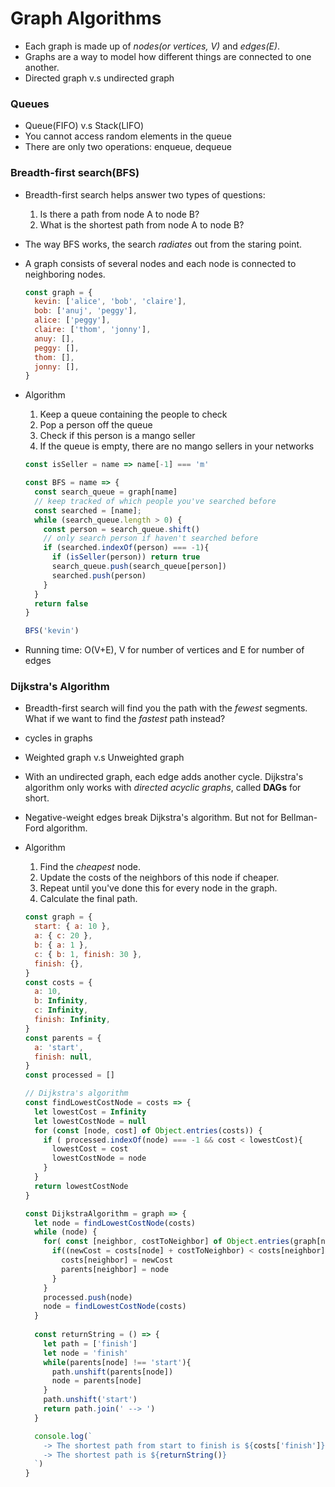 # Graph Algorithms

- Each graph is made up of *nodes(or vertices, V)* and *edges(E)*.
- Graphs are a way to model how different things are connected to one another.
- Directed graph v.s undirected graph

### Queues

- Queue(FIFO) v.s Stack(LIFO)
- You cannot access random elements in the queue
- There are only two operations: enqueue, dequeue

### Breadth-first search(BFS)

- Breadth-first search helps answer two types of questions:
  1. Is there a path from node A to node B?
  2. What is the shortest path from node A to node B?
- The way BFS works, the search *radiates* out from the staring point.
- A graph consists of several nodes and each node is connected to neighboring nodes.

  ```javascript
  const graph = {
    kevin: ['alice', 'bob', 'claire'],
    bob: ['anuj', 'peggy'],
    alice: ['peggy'],
    claire: ['thom', 'jonny'],
    anuy: [],
    peggy: [],
    thom: [],
    jonny: [],
  }
  ```

- Algorithm
  1. Keep a queue containing the people to check
  2. Pop a person off the queue
  3. Check if this person is a mango seller
  4. If the queue is empty, there are no mango sellers in your networks

  ```javascript
  const isSeller = name => name[-1] === 'm'

  const BFS = name => {
    const search_queue = graph[name]
    // keep tracked of which people you've searched before
    const searched = [name];
    while (search_queue.length > 0) {
      const person = search_queue.shift()
      // only search person if haven't searched before
      if (searched.indexOf(person) === -1){
        if (isSeller(person)) return true
        search_queue.push(search_queue[person])
        searched.push(person)
      }
    }
    return false
  }

  BFS('kevin')
  ```

- Running time: O(V+E), V for number of vertices and E for number of edges

### Dijkstra's Algorithm

- Breadth-first search will find you the path with the *fewest* segments. What if we want to find the *fastest* path instead?
- cycles in graphs
- Weighted graph v.s Unweighted graph
- With an undirected graph, each edge adds another cycle. Dijkstra's algorithm only works with *directed acyclic graphs*, called **DAGs** for short.
- Negative-weight edges break Dijkstra's algorithm. But not for Bellman-Ford algorithm.

- Algorithm
  1. Find the *cheapest* node.
  2. Update the costs of the neighbors of this node if cheaper.
  3. Repeat until you've done this for every node in the graph.
  4. Calculate the final path.

  ```javascript
  const graph = {
    start: { a: 10 },
    a: { c: 20 },
    b: { a: 1 },
    c: { b: 1, finish: 30 },
    finish: {},
  }
  const costs = {
    a: 10,
    b: Infinity,
    c: Infinity,
    finish: Infinity,
  }
  const parents = {
    a: 'start',
    finish: null,
  }
  const processed = []
  
  // Dijkstra's algorithm
  const findLowestCostNode = costs => {
    let lowestCost = Infinity
    let lowestCostNode = null
    for (const [node, cost] of Object.entries(costs)) {
      if ( processed.indexOf(node) === -1 && cost < lowestCost){
        lowestCost = cost
        lowestCostNode = node
      }
    }
    return lowestCostNode
  }

  const DijkstraAlgorithm = graph => {
    let node = findLowestCostNode(costs)
    while (node) {
      for( const [neighbor, costToNeighbor] of Object.entries(graph[node])){
        if((newCost = costs[node] + costToNeighbor) < costs[neighbor]) {
          costs[neighbor] = newCost
          parents[neighbor] = node
        }
      }
      processed.push(node)
      node = findLowestCostNode(costs)
    }
    
    const returnString = () => {
      let path = ['finish']
      let node = 'finish'
      while(parents[node] !== 'start'){
        path.unshift(parents[node])
        node = parents[node]
      }
      path.unshift('start')
      return path.join(' --> ')
    }

    console.log(`
      -> The shortest path from start to finish is ${costs['finish']}
      -> The shortest path is ${returnString()}
    `)
  }
  ```

